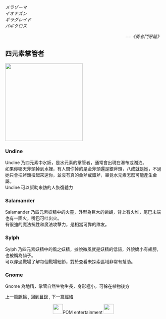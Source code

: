 *メラゾーマ*  
*イオナズン*  
*ギラグレイド*  
*バギクロス*  
<p align="right"><i>−−《勇者鬥惡龍》</i></p>

## 四元素掌管者
<img src="https://github.com/PartiallyOrderedMagic/PartiallyOrderedMagic.github.io/raw/master/Setting/Ch2/Elementals/FourElement.png" Width="250" />

### Undine
Undine 乃四元素中水妖，是水元素的掌管者，通常會出現在瀑布或湖泊。  
如果你哪天斧頭掉到水裡，有人問你掉的是金斧頭還是銀斧頭，八成就是她，不過她只會把斧頭撿起來還你，並沒有真的金斧或銀斧，畢竟水元素怎麼可能產生金屬。  
Undine 可以幫助來訪的人恢復體力  

### Salamander
Salamander 乃四元素妖精中的火靈，外型為巨大的蜥蜴，背上有火堆，尾巴末端也有一團火，嘴巴可吐出火。  
有很強的魔法抗性和魔法攻擊力，是相當可靠的隊友。  

### Sylph
Sylph 乃四元素妖精中的風之妖精，據說微風就是妖精的低語，外貌嬌小有翅膀，也被稱為仙子。  
可以穿過戰場了解每個戰場細節，對於查看未探索區域非常有幫助。  

### Gnome 
Gnome 為地精，掌管自然生物生長，身形極小，可躲在植物後方  



上一篇[脈輪](https://partiallyorderedmagic.github.io/Setting/Ch2/Cakra) ,
回到[目錄](https://partiallyorderedmagic.github.io/#ch-2-documentation) ,
下一篇[經絡](https://partiallyorderedmagic.github.io/Setting/Ch2/Meridian) 


<p align="center"><img src="https://github.com/PartiallyOrderedMagic/PartiallyOrderedMagic.github.io/raw/master/Icon/Design/4Element.svg" Height="32" />POM entertainment <img src="https://github.com/PartiallyOrderedMagic/PartiallyOrderedMagic.github.io/raw/master/Icon/Transparent/POM.png" Height="32" /></p>
